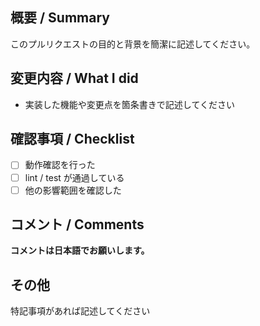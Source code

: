 ## 概要 / Summary
このプルリクエストの目的と背景を簡潔に記述してください。

## 変更内容 / What I did
- 実装した機能や変更点を箇条書きで記述してください

## 確認事項 / Checklist
- [ ] 動作確認を行った
- [ ] lint / test が通過している
- [ ] 他の影響範囲を確認した

## コメント / Comments
**コメントは日本語でお願いします。**

## その他
特記事項があれば記述してください
